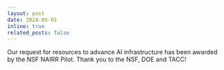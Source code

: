 ```yaml
---
layout: post
date: 2024-05-01
inline: true
related_posts: false
---
```

Our request for resources to advance AI infrastructure has been awarded by the NSF NAIRR Pilot. Thank you to the NSF, DOE and TACC!
